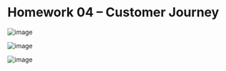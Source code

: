 # Homework 04 – Customer Journey

![image](https://user-images.githubusercontent.com/78222887/117043933-0646a900-ad38-11eb-999f-327940ec6949.png)

![image](https://user-images.githubusercontent.com/78222887/117049727-bddeb980-ad3e-11eb-96d7-efc9c4068985.png)

![image](https://user-images.githubusercontent.com/78222887/117044047-25ddd180-ad38-11eb-91f1-110b8777304c.png)
